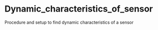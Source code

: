 # Dynamic_characteristics_of_sensor
Procedure and setup to find dynamic characteristics of a sensor
